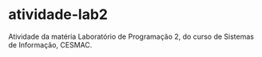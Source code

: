 # atividade-lab2
 Atividade da matéria Laboratório de Programação 2, do curso de Sistemas de Informação, CESMAC.
